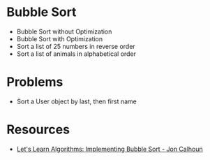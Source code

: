 # Bubble Sort
- Bubble Sort without Optimization
- Bubble Sort with Optimization
- Sort a list of 25 numbers in reverse order
- Sort a list of animals in alphabetical order

# Problems
- Sort a User object by last, then first name

# Resources
- [Let's Learn Algorithms: Implementing Bubble Sort - Jon Calhoun](https://youtu.be/CAOoBjLATYI)